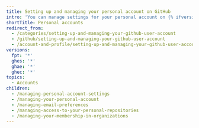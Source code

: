```yaml
---
title: Setting up and managing your personal account on GitHub
intro: 'You can manage settings for your personal account on {% ifversion fpt or ghec or ghes %}{% data variables.product.product_location %}{% elsif ghae %}{% data variables.product.product_name %}{% endif %}, including email preferences, access to personal repositories, and organization memberships. You can also manage the account itself.'
shortTitle: Personal accounts
redirect_from:
  - /categories/setting-up-and-managing-your-github-user-account
  - /github/setting-up-and-managing-your-github-user-account
  - /account-and-profile/setting-up-and-managing-your-github-user-account
versions:
  fpt: '*'
  ghes: '*'
  ghae: '*'
  ghec: '*'
topics:
  - Accounts
children:
  - /managing-personal-account-settings
  - /managing-your-personal-account
  - /managing-email-preferences
  - /managing-access-to-your-personal-repositories
  - /managing-your-membership-in-organizations
---
```


